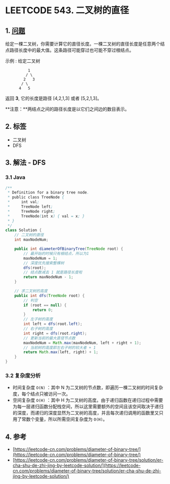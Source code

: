 # LEETCODE 543. 二叉树的直径

## 1. [问题](https://leetcode-cn.com/problems/diameter-of-binary-tree/)

给定一棵二叉树，你需要计算它的直径长度。一棵二叉树的直径长度是任意两个结点路径长度中的最大值。这条路径可能穿过也可能不穿过根结点。

示例 : 给定二叉树

```
          1
         / \
        2   3
       / \     
      4   5  
```

返回 **3**, 它的长度是路径 \[4,2,1,3] 或者 \[5,2,1,3]。

**注意：**两结点之间的路径长度是以它们之间边的数目表示。

## 2. 标签

* 二叉树
* DFS

## 3. 解法 - DFS

### 3.1 Java

```java
/**
 * Definition for a binary tree node.
 * public class TreeNode {
 *     int val;
 *     TreeNode left;
 *     TreeNode right;
 *     TreeNode(int x) { val = x; }
 * }
 */
class Solution {
    // 二叉树的直径
    int maxNodeNum;

    public int diameterOfBinaryTree(TreeNode root) {
        // 最开始的时候只有根结点，所以为1
        maxNodeNum = 1;
        // 深度优先搜索整棵树
        dfs(root);
        // 结点数减去 1 就是路径长度啦
        return maxNodeNum - 1;
    }

    // 求二叉树的高度
    public int dfs(TreeNode root) {
        // 判空
        if (root == null) {
            return 0;
        }
        // 左子树的高度
        int left = dfs(root.left);
        // 右子树的高度
        int right = dfs(root.right);
        // 更新当前的最大直径节点数
        maxNodeNum = Math.max(maxNodeNum, left + right + 1);
        // 当前树的高度即左右子树的较大者 + 1
        return Math.max(left, right) + 1;
    }
}
```

### 3.2 复杂度分析

* 时间复杂度 `O(N)` ：其中 N 为二叉树的节点数，即遍历一棵二叉树的时间复杂度，每个结点只被访问一次。
* 空间复杂度 `O(H)` ：其中 H 为二叉树的高度。由于递归函数在递归过程中需要为每一层递归函数分配栈空间，所以这里需要额外的空间且该空间取决于递归的深度，而递归的深度显然为二叉树的高度，并且每次递归调用的函数里又只用了常数个变量，所以所需空间复杂度为 `O(H)`。

## 4. 参考

* [https://leetcode-cn.com/problems/diameter-of-binary-tree/](https://leetcode-cn.com/problems/diameter-of-binary-tree/)
* [https://leetcode-cn.com/problems/diameter-of-binary-tree/solution/er-cha-shu-de-zhi-jing-by-leetcode-solution/](https://leetcode-cn.com/problems/diameter-of-binary-tree/solution/er-cha-shu-de-zhi-jing-by-leetcode-solution/)
